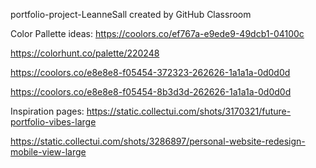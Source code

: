 portfolio-project-LeanneSall created by GitHub Classroom

Color Pallette ideas: https://coolors.co/ef767a-e9ede9-49dcb1-04100c

https://colorhunt.co/palette/220248

https://coolors.co/e8e8e8-f05454-372323-262626-1a1a1a-0d0d0d

https://coolors.co/e8e8e8-f05454-8b3d3d-262626-1a1a1a-0d0d0d

Inspiration pages: https://static.collectui.com/shots/3170321/future-portfolio-vibes-large

https://static.collectui.com/shots/3286897/personal-website-redesign-mobile-view-large